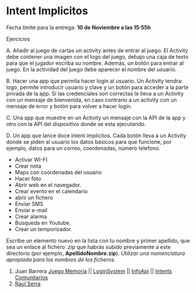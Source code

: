 Intent Implicitos
======

Fecha límite para la entrega: **10 de Noviembre a las 15:55h**

Ejercicios

A. Añadir al juego de cartas un activity antes de entrar al juego. El Activity debe contener una imagen con el logo del juego,
debajo una caja de texto para que el jugador escriba su nombre. Además, un botón para entrar al juego. En la actividad del juego
debe aparecer el nombre del usuario.

B. Hacer una app que permita hacer login al usuario. Un Activity tendra: logo, permite introducir usuario y clave y 
un botón para acceder a la parte privada de la app. Si las credenciales son correctas le lleva a un Activity con un mensaje
de bienvenida, en caso contrario a un activity con un mensaje de error y botón para volver a hacer login.

C. Una app que muestre en un Activity un mensaje con la API de la app y otro con la API del dispositivo donde se 
esta ejecutando.

D. Un app que lance doce intent implicitos. Cada botón lleva a un Activity donde se piden al usuario los datos básicos
para que funcione, por ejemplo, datos para un correo, coordenadas, número telefono.

- Activar WI-FI
- Crear nota
- Maps con coordenadas del usuario
- Hacer foto
- Abrir web en el navegador.
- Crear evento en el calendario
- abrir un fichero
- Enviar SMS
- Enviar e-mail
- Crear alarma
- Busqueda en Youtube.
- Crear un temporizador.



Escribe un elemento nuevo en la lista con tu nombre y primer apellido, que sea un enlace al fichero .zip que habrás subido previamente a este directorio (por ejemplo, **ApellidoNombre.zip**). *Utilizar una nomenclatura apropiada para los nombres de los ficheros*.

1. Juan Barrera [Juego Memoria](https://github.com/Acaluw/JuegoMemoria) || [LoginSystem](https://github.com/Acaluw/LoginSystem) || [InfoApi](https://github.com/Acaluw/InfoApi) || [Intents Comunitarios](https://github.com/Acaluw/ShorcutApps)
2. [Raul Serra](https://github.com/franlu/Programacion-Moviles/tree/main/Tema2/Practicas/p2-Implicitos/Intent_Implicitos_RaulAntonioSerra.zip)
